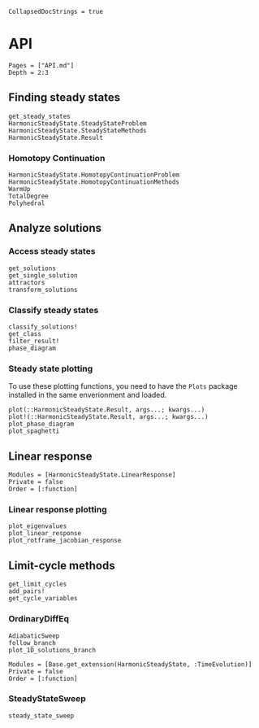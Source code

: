 ```@meta
CollapsedDocStrings = true
```

# API

```@contents
Pages = ["API.md"]
Depth = 2:3
```

## Finding steady states

```@docs
get_steady_states
HarmonicSteadyState.SteadyStateProblem
HarmonicSteadyState.SteadyStateMethods
HarmonicSteadyState.Result
```

### Homotopy Continuation

```@docs
HarmonicSteadyState.HomotopyContinuationProblem
HarmonicSteadyState.HomotopyContinuationMethods
WarmUp
TotalDegree
Polyhedral
```

## Analyze solutions

### Access steady states

```@docs
get_solutions
get_single_solution
attractors
transform_solutions
```

### Classify steady states

```@docs
classify_solutions!
get_class
filter_result!
phase_diagram
```

### Steady state plotting

To use these plotting functions, you need to have the `Plots` package installed in the same enverionment and loaded.

```@docs
plot(::HarmonicSteadyState.Result, args...; kwargs...)
plot!(::HarmonicSteadyState.Result, args...; kwargs...)
plot_phase_diagram
plot_spaghetti
```

## Linear response

```@autodocs
Modules = [HarmonicSteadyState.LinearResponse]
Private = false
Order = [:function]
```

### Linear response plotting

```@docs
plot_eigenvalues
plot_linear_response
plot_rotframe_jacobian_response
```

## Limit-cycle methods

```@docs
get_limit_cycles
add_pairs!
get_cycle_variables
```

### OrdinaryDiffEq

```@docs
AdiabaticSweep
follow_branch
plot_1D_solutions_branch
```

```@autodocs; canonical=false
Modules = [Base.get_extension(HarmonicSteadyState, :TimeEvolution)]
Private = false
Order = [:function]
```

### SteadyStateSweep

```@docs
steady_state_sweep
```
